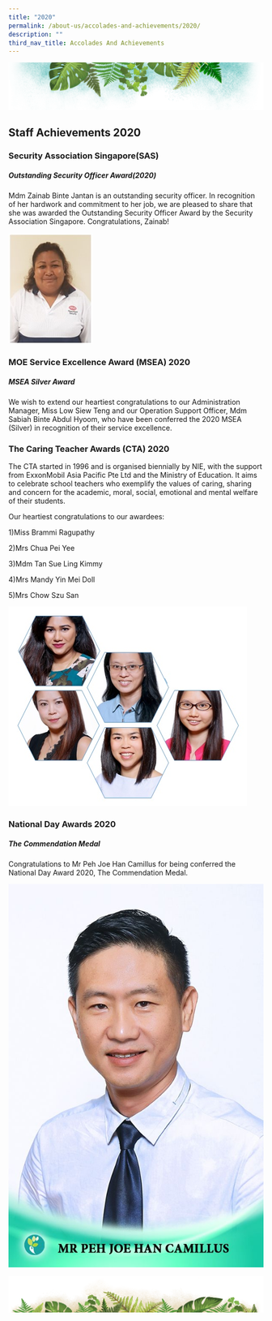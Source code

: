 ```yaml
---
title: "2020"
permalink: /about-us/accolades-and-achievements/2020/
description: ""
third_nav_title: Accolades And Achievements
---
```

![](/images/Banner.png)

Staff Achievements 2020
----

### **Security Association Singapore(SAS)**

##### **Outstanding Security Officer Award(2020)**&nbsp;


Mdm Zainab Binte Jantan is an outstanding security officer. In recognition of her hardwork and commitment to her job, we are pleased to share that she was awarded the Outstanding Security Officer Award by the Security Association Singapore. Congratulations, Zainab!

![](/images/Awards/Zainab.jpg)


### **MOE Service Excellence Award (MSEA) 2020**

##### **MSEA Silver Award**

  

We wish to extend our heartiest congratulations to our Administration Manager, Miss Low Siew Teng and our Operation Support Officer, Mdm Sabiah Binte Abdul Hyoom,&nbsp;who have been conferred the 2020 MSEA (Silver) in recognition of their service excellence.

### **The Caring Teacher Awards (CTA) 2020**

The CTA started in 1996 and is organised biennially by NIE, with the support from ExxonMobil Asia Pacific Pte Ltd and the Ministry of Education. It aims to celebrate school teachers who exemplify the values of caring, sharing and concern for the academic, moral, social, emotional and mental welfare of their students.  


Our heartiest congratulations to our awardees:&nbsp;

1)Miss Brammi Ragupathy&nbsp;&nbsp; &nbsp;&nbsp;&nbsp; &nbsp;

2)Mrs Chua Pei Yee&nbsp;&nbsp; &nbsp;&nbsp;&nbsp; &nbsp;

3)Mdm Tan Sue Ling Kimmy&nbsp;&nbsp; &nbsp;&nbsp;&nbsp; &nbsp;

4)Mrs Mandy Yin Mei Doll&nbsp;&nbsp; &nbsp;&nbsp;&nbsp; &nbsp;

5)Mrs Chow Szu San

![](/images/Awards/CTA%202020.jpg)

### **National Day Awards 2020**

##### **The Commendation Medal**&nbsp;

  

Congratulations to Mr Peh Joe Han Camillus for being conferred the National Day Award 2020,&nbsp;The Commendation Medal.


![](/images/Awards/Mr%20Peh%20Joe%20Han%20Camillus.jpg)

![](/images/bg-bottom.png)